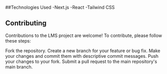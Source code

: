 ##Technologies Used
-Next.js
-React
-Tailwind CSS

## Contributing
Contributions to the LMS project are welcome! To contribute, please follow these steps:

Fork the repository.
Create a new branch for your feature or bug fix.
Make your changes and commit them with descriptive commit messages.
Push your changes to your fork.
Submit a pull request to the main repository's main branch.

